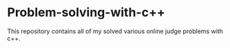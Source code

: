 # Problem-solving-with-c++
This repository contains all of my solved various online judge problems with c++.
 
